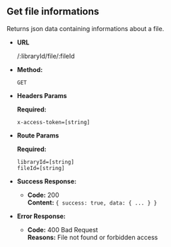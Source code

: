 **Get file informations**
----
  Returns json data containing informations about a file.

* **URL**

  /:libraryId/file/:fileId

* **Method:**

  `GET`

*  **Headers Params**

   **Required:**

   `x-access-token=[string]`

*  **Route Params**

   **Required:**

   `libraryId=[string]`<br />
   `fileId=[string]`<br />

* **Success Response:**

  * **Code:** 200 <br />
    **Content:** `{ success: true, data: { ... } }`


* **Error Response:**

  * **Code:** 400 Bad Request <br />
    **Reasons:** File not found or forbidden access

